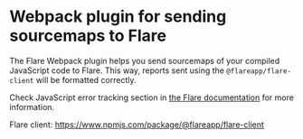# Webpack plugin for sending sourcemaps to Flare

The Flare Webpack plugin helps you send sourcemaps of your compiled JavaScript code to Flare. This way, reports sent using the `@flareapp/flare-client` will be formatted correctly.

Check JavaScript error tracking section in [the Flare documentation](https://flareapp.io/docs/javascript-error-tracking/installation) for more information.

Flare client: https://www.npmjs.com/package/@flareapp/flare-client
